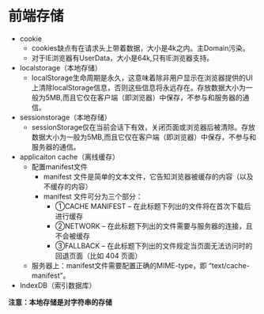 # 前端存储

- cookie
    - cookies缺点有在请求头上带着数据，大小是4k之内。主Domain污染。
    - 对于IE浏览器有UserData，大小是64k,只有IE浏览器支持。
- localstorage（本地存储）
    - localStorage生命周期是永久，这意味着除非用户显示在浏览器提供的UI上清除localStorage信息，否则这些信息将永远存在。存放数据大小为一般为5MB,而且它仅在客户端（即浏览器）中保存，不参与和服务器的通信。
- sessionstorage（本地存储）
    - sessionStorage仅在当前会话下有效，关闭页面或浏览器后被清除。存放数据大小为一般为5MB,而且它仅在客户端（即浏览器）中保存，不参与和服务器的通信。
- applicaiton cache（离线缓存）
    - 配置manifest文件
        - manifest 文件是简单的文本文件，它告知浏览器被缓存的内容（以及不缓存的内容）
        - manifest 文件可分为三个部分：
            - ①CACHE MANIFEST – 在此标题下列出的文件将在首次下载后进行缓存
            - ②NETWORK – 在此标题下列出的文件需要与服务器的连接，且不会被缓存
            - ③FALLBACK – 在此标题下列出的文件规定当页面无法访问时的回退页面（比如 404 页面）
    - 服务器上：manifest文件需要配置正确的MIME-type，即 “text/cache-manifest”。
- IndexDB（索引数据库）

**注意：本地存储是对字符串的存储**
